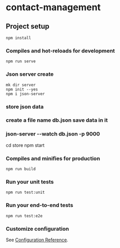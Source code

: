# contact-management

## Project setup
```
npm install
```

### Compiles and hot-reloads for development
```
npm run serve
```
### Json server create
```
mk dir server
npm init --yes
npm i json-server
```
### store json data

### create a file name db.json save data in it

### json-server --watch db.json -p 9000
cd store
npm start
### Compiles and minifies for production
```
npm run build
```

### Run your unit tests
```
npm run test:unit
```

### Run your end-to-end tests
```
npm run test:e2e
```

### Customize configuration
See [Configuration Reference](https://cli.vuejs.org/config/).
